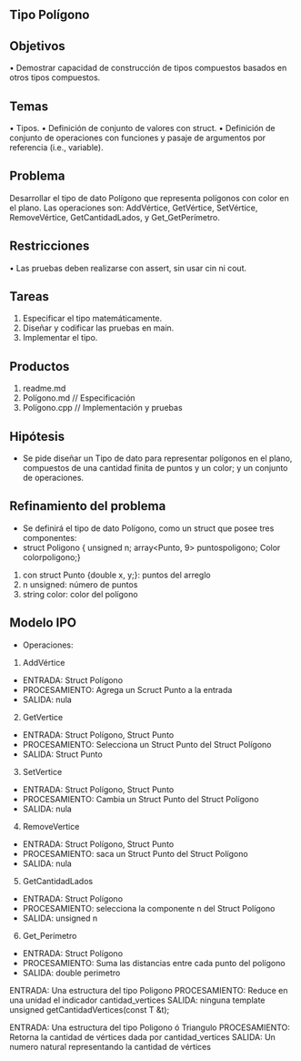 ## Tipo Polígono
## Objetivos
• Demostrar capacidad de construcción de tipos compuestos basados en otros
tipos compuestos.
## Temas
• Tipos.
• Definición de conjunto de valores con struct.
• Definición de conjunto de operaciones con funciones y pasaje de argumentos
por referencia (i.e., variable).
## Problema
Desarrollar el tipo de dato Polígono que representa polígonos con color en el
plano. Las operaciones son: AddVértice, GetVértice, SetVértice, RemoveVértice,
GetCantidadLados, y Get_GetPerímetro.
## Restricciones
• Las pruebas deben realizarse con assert, sin usar cin ni cout.
## Tareas
1. Especificar el tipo matemáticamente.
2. Diseñar y codificar las pruebas en main.
3. Implementar el tipo.
## Productos
1. readme.md
2. Polígono.md // Especificación
3. Polígono.cpp // Implementación y pruebas
## Hipótesis
-  Se pide diseñar un Tipo de dato para representar polígonos en el plano, compuestos de una cantidad finita de puntos y un color; y un conjunto de operaciones.
## Refinamiento del problema
-  Se definirá el tipo de dato Polígono, como un struct que posee tres componentes: 
- struct Poligono { unsigned n; array<Punto, 9> puntospoligono; Color colorpoligono;}
1. con struct Punto {double x, y;}: puntos del arreglo
2. n unsigned: número de puntos
3. string color: color del polígono
## Modelo IPO
- Operaciones:
1. AddVértice
- ENTRADA: Struct Polígono
- PROCESAMIENTO: Agrega un Scruct Punto a la entrada
- SALIDA: nula
2. GetVertice
- ENTRADA: Struct Polígono, Struct Punto
- PROCESAMIENTO: Selecciona un Struct Punto del Struct Polígono
- SALIDA: Struct Punto
3. SetVertice
- ENTRADA: Struct Polígono, Struct Punto
- PROCESAMIENTO: Cambia un Struct Punto del Struct Polígono
- SALIDA: nula
4. RemoveVertice
- ENTRADA: Struct Polígono, Struct Punto
- PROCESAMIENTO: saca un Struct Punto del Struct Polígono
- SALIDA: nula
5. GetCantidadLados
- ENTRADA: Struct Polígono
- PROCESAMIENTO: selecciona la componente n del Struct Polígono
- SALIDA: unsigned n
6. Get_Perímetro
- ENTRADA: Struct Polígono
- PROCESAMIENTO: Suma las distancias entre cada punto del polígono
- SALIDA: double perimetro



ENTRADA: Una estructura del tipo Poligono
PROCESAMIENTO: Reduce en una unidad el indicador cantidad_vertices
SALIDA: ninguna
template unsigned getCantidadVertices(const T &t);

ENTRADA: Una estructura del tipo Poligono ó Triangulo
PROCESAMIENTO: Retorna la cantidad de vértices dada por cantidad_vertices
SALIDA: Un numero natural representando la cantidad de vértices
